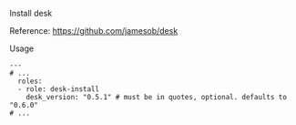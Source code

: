 Install desk

Reference: https://github.com/jamesob/desk

Usage
```
---
# ...
  roles:
  - role: desk-install
    desk_version: "0.5.1" # must be in quotes, optional. defaults to "0.6.0"
# ...
```
